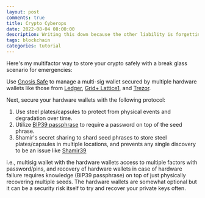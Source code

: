 ```yaml
---
layout: post
comments: true
title: Crypto Cyberops
date: 2022-08-04 08:00:00
description: Writing this down because the other liability is forgetting the protocol
tags: blockchain
categories: tutorial
---
```


Here's my multifactor way to store your crypto safely with a break glass scenario for emergencies:

Use [Gnosis Safe](https://gnosis-safe.io/) to manage a multi-sig wallet secured by multiple hardware wallets like those from [Ledger](https://www.ledger.com/), [Grid+ Lattice1](https://gridplus.io/products/grid-lattice1), and [Trezor](https://trezor.io/).

Next, secure your hardware wallets with the following protocol:

1. Use steel plates/capsules to protect from physical events and degradation over time.
2. Utilize [BIP39 passphrase](https://github.com/bitcoin/bips/blob/master/bip-0039.mediawiki#from-mnemonic-to-seed) to require a password on top of the seed phrase.
3. Shamir's secret sharing to shard seed phrases to store steel plates/capsules in multiple locations, and prevents any single discovery to be an issue like [Shamir39](https://github.com/iancoleman/shamir39)

i.e., multisig wallet with the hardware wallets access to multiple factors with password/pins, and recovery of hardware wallets in case of hardware failure requires knowledge (BIP39 passphrase) on top of just physically recovering multiple seeds. The hardware wallets are somewhat optional but it can be a security risk itself to try and recover your private keys often.

